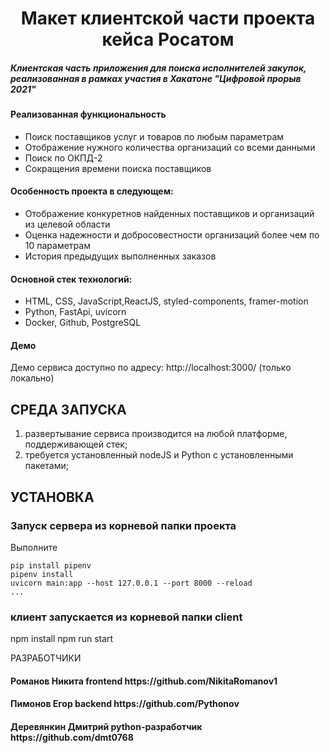 <p align="center">
    <h1 align="center">Макет клиентской части проекта кейса Росатом</h1>
    </p>
<h5>Клиентская часть приложения для поиска исполнителей закупок, реализованная в рамках участия в Хакатоне "Цифровой прорыв 2021"</h5>
<h4>Реализованная функциональность</h4>
<ul>
    <li>Поиск поставщиков услуг и товаров по любым параметрам</li>
    <li>Отображение нужного количества организаций со всеми данными</li>
    <li>Поиск по ОКПД-2</li>
	<li>Сокращения времени поиска поставщиков</li>
</ul> 
<h4>Особенность проекта в следующем:</h4>
<ul>
 <li>Отображение конкуретнов найденных поставщиков и организаций из целевой области</li>
 <li>Оценка надежности и добросовестности организаций более чем по 10 параметрам</li>
 <li>История предыдущих выполненных заказов</li>  
 </ul>
<h4>Основной стек технологий:</h4>
<ul>
	<li>HTML, CSS, JavaScript,ReactJS, styled-components, framer-motion</li>
	<li>Python, FastApi, uvicorn</li>
	<li>Docker, Github, PostgreSQL</li>
 </ul>
<h4>Демо</h4>
<p>Демо сервиса доступно по адресу: http://localhost:3000/ (только локально) </p>

## СРЕДА ЗАПУСКА

1. развертывание сервиса производится на любой платформе, поддерживающей стек;
2. требуется установленный nodeJS и Python с установленными пакетами;

## УСТАНОВКА

### Запуск сервера из корневой папки проекта

Выполните

```
pip install pipenv
pipenv install
uvicorn main:app --host 127.0.0.1 --port 8000 --reload
...
```

### клиент запускается из корневой папки client

npm install
npm run start

РАЗРАБОТЧИКИ

<h4>Романов Никита frontend https://github.com/NikitaRomanov1 </h4>
<h4>Пимонов Егор backend https://github.com/Pythonov </h4>
<h4>Деревянкин Дмитрий python-разработчик https://github.com/dmt0768 </h4>
